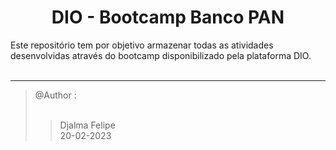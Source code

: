 <h1 align="center"> DIO - Bootcamp Banco PAN </h1>
 
<p> Este repositório tem por objetivo armazenar todas as atividades desenvolvidas através do bootcamp disponibilizado pela plataforma DIO. <br><br>

<hr>

<blockquote>
 @Author :      <br><br>
 <blockquote>
  Djalma Felipe <br> 
  20-02-2023    <br>
 </blockquote>
</blockquote>